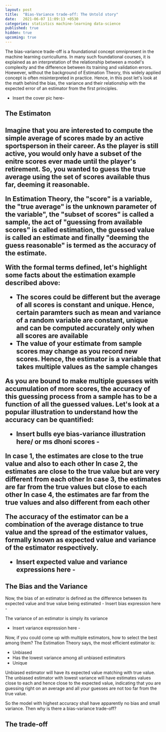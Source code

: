 ```yaml
---
layout: post
title:  "Bias-Variance trade-off: The Untold story"
date:   2021-06-07 11:09:13 +0530
categories: statistics machine-learning data-science
published: true
hidden: true
upcoming: true
---
```

The bias-variance trade-off is a foundational concept omnipresent in the machine learning curricullums. In many such foundational courses, it is explained as an interpretation of the relationship between a model's complexity and the difference between its training and validation errors. Hoewever, without the background of Estimation Theory, this widely applied concept is often misinterpreted in practice. Hence, in this post let's look at the math behind the bias, the variance and their relationship with the expected error of an estimator from the first principles.

- Insert the cover pic here-

<h2>The Estimaton<h2>
Imagine that you are interested to compute the simple average of scores made by an active sportsperson in their career. As the player is still active, you would only have a subset of the enitre scores ever made until the player's retirement. So, you wanted to guess the true average using the set of scores available thus far, deeming it reasonable.

In Estimation Theory, the "score" is a <strong>variable</strong>, the "true average" is the unknown <strong>parameter</strong> of the variable", the "subset of scores" is called a <strong>sample</strong>, the act of "guessing from available scores" is called <strong>estimation</strong>, the guessed value is called an <strong>estimate</strong> and finally "deeming the guess reasonable" is termed as the <strong>accuracy</strong> of the estimate.

With the formal terms defined, let's highlight some facts about the estimation example described above:
* The scores could be different but the average of all scores is constant and unique. Hence, certain paramters such as mean and variance of a random variable are constant, unique and can be computed accurately only when all scores are available
* The value of your estimate from sample scores may change as you record new scores. Hence, the estimator is a variable that takes multiple values as the sample changes

As you are bound to make multiple guesses with accumulation of more scores, the accuracy of this guessing process from a sample has to be a function of all the guessed values. Let's look at a popular illustration to understand how the accuracy can be quantified:

- Insert bulls eye bias-variance illustration here/ or ms dhoni scores -

In case 1, the estimates are close to the true value and also to each other
In case 2, the estimates are close to the true value but are very different from each other
In case 3, the estimates are far from the true values but close to each other
In case 4, the estimates are far from the true values and also different from each other

The accuracy of the estimator can be a combination of the average distance to true value and the spread of the estimator values, formally known as expected value and variance of the estimator respectively.

- Insert expected value and variance expressions here - 

<h2>The Bias and the Variance</h2>
Now, the bias of an estimator is defined as the difference between its expected value and true value being estimated
- Insert bias expression here - 

The variance of an estimator is simply its variance
- Insert variance expression here - 

Now, if you could come up with multiple estimators, how to select the best among them? The Estimation Theory says, the most efficient estimator is:
* Unbiased
* Has the lowest variance among all unbiased estimators
* Unique

Unbiased estimator will have its expected value matching with true value. The unbiased estimator with lowest variance will have estimates values close to each and hence close to the expected value, indicating that you are guessing right on an average and all your guesses are not too far from the true value. 

So the model with highest accuracy shall have apparently no bias and small variance. Then why is there a bias-variance trade-off?

<h2>The trade-off</h2>
